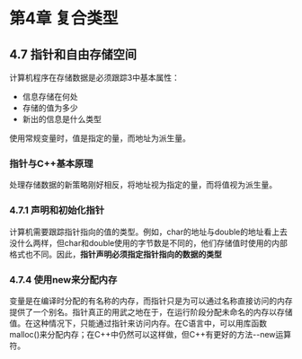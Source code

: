 
# 第4章 复合类型

## 4.7 指针和自由存储空间

计算机程序在存储数据是必须跟踪3中基本属性：
- 信息存储在何处
- 存储的值为多少
- 新出的信息是什么类型

使用常规变量时，值是指定的量，而地址为派生量。

### 指针与C++基本原理
处理存储数据的新策略刚好相反，将地址视为指定的量，而将值视为派生量。

### 4.7.1 声明和初始化指针
计算机需要跟踪指针指向的值的类型。例如，char的地址与double的地址看上去没什么两样，但char和double使用的字节数是不同的，他们存储值时使用的内部格式也不同。因此，**指针声明必须指定指针指向的数据的类型**

### 4.7.4 使用new来分配内存
变量是在编译时分配的有名称的内存，而指针只是为可以通过名称直接访问的内存提供了一个别名。指针真正的用武之地在于，在运行阶段分配未命名的内存以存储值。在这种情况下，只能通过指针来访问内存。在C语言中，可以用库函数malloc()来分配内存；在C++中仍然可以这样做，但C++有更好的方法--new运算符。